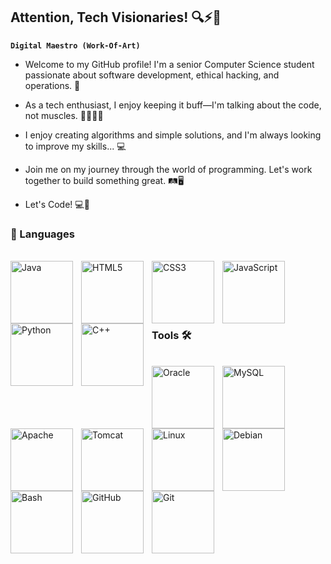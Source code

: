 ## Attention, Tech Visionaries! 🔍⚡👋 

**`Digital Maestro (Work-Of-Art)`**

- Welcome to my GitHub profile! I'm a senior Computer Science student passionate about software development, ethical hacking, and operations. 🚀

- As a tech enthusiast, I enjoy keeping it buff—I'm talking about the code, not muscles. 💪💪😂😂

- I enjoy creating algorithms and simple solutions, and I'm always looking to improve my skills... 💻

- Join me on my journey through the world of programming. Let's work together to build something great. 🛤️🖥️
  
- Let's Code! 💻🚀

### 🧰 Languages 
<br/>
<img align="left" alt="Java" width="100px" style="padding-right:10px;" src="https://cdn.jsdelivr.net/gh/devicons/devicon@latest/icons/java/java-original-wordmark.svg" />
<img align="left" alt="HTML5" width="100px" style="padding-right:10px;" src="https://cdn.jsdelivr.net/gh/devicons/devicon@latest/icons/html5/html5-original-wordmark.svg" />
<img align="left" alt="CSS3" width="100px" style="padding-right:10px;" src="https://cdn.jsdelivr.net/gh/devicons/devicon@latest/icons/css3/css3-original-wordmark.svg" />
<img align="left" alt="JavaScript" width="100px" style="padding-right:10px;" src="https://cdn.jsdelivr.net/gh/devicons/devicon/icons/javascript/javascript-plain.svg" />
<img align="left" alt="Python" width="100px" style="padding-right:10px;" src="https://cdn.jsdelivr.net/gh/devicons/devicon@latest/icons/python/python-original-wordmark.svg" />
<img align="left" alt="C++" width="100px" style="padding-right:10px;" src="https://cdn.jsdelivr.net/gh/devicons/devicon@latest/icons/cplusplus/cplusplus-original.svg" /> <br/>
<br/>
<br/>
<br/>
<br/>


### Tools 🛠️
<br/>
<img align="left" alt="Oracle" width="100px" style="padding-right:10px;" src="https://cdn.jsdelivr.net/gh/devicons/devicon@latest/icons/oracle/oracle-original.svg" />
<img align="left" alt="MySQL" width="100px" style="padding-right:10px;" src="https://cdn.jsdelivr.net/gh/devicons/devicon@latest/icons/mysql/mysql-original-wordmark.svg" />
<img align="left" alt="Apache" width="100px" style="padding-right:10px;" src="https://cdn.jsdelivr.net/gh/devicons/devicon@latest/icons/apache/apache-original-wordmark.svg" />
<img align="left" alt="Tomcat" width="100px" style="padding-right:10px;" src="https://cdn.jsdelivr.net/gh/devicons/devicon@latest/icons/tomcat/tomcat-original-wordmark.svg" />
<img align="left" alt="Linux" width="100px" style="padding-right:10px;" src="https://cdn.jsdelivr.net/gh/devicons/devicon/icons/linux/linux-original.svg" />
<img align="left" alt="Debian" width="100px" style="padding-right:10px;" src="https://cdn.jsdelivr.net/gh/devicons/devicon@latest/icons/debian/debian-original-wordmark.svg" />
<img align="left" alt="Bash" width="100px" style="padding-right:10px;" src="https://cdn.jsdelivr.net/gh/devicons/devicon@latest/icons/bash/bash-plain.svg" />
<img align="left" alt="GitHub" width="100px" style="padding-right:10px;" src="https://cdn.jsdelivr.net/gh/devicons/devicon@latest/icons/github/github-original-wordmark.svg" />
<img align="left" alt="Git" width="100px" style="padding-right:10px;" src="https://cdn.jsdelivr.net/gh/devicons/devicon@latest/icons/git/git-original-wordmark.svg" />
 <br/> <br/> <br/> <br/> <br/> <br/> <br/> <br/> <br/> <br/>
<br/>
<br/>
<br/>
<br/>
<br/>

#
